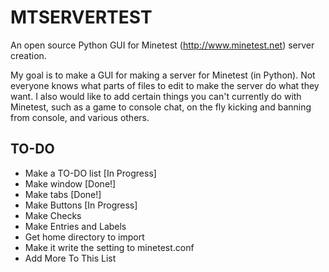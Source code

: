 # MTSERVERTEST
An open source Python GUI for Minetest (http://www.minetest.net) server creation.

My goal is to make a GUI for making a server for Minetest (in Python). Not everyone knows what parts of files to edit to make the server do what they want. I also would like to add certain things you can't currently do with Minetest, such as a game to console chat, on the fly kicking and banning from console, and various others.

## TO-DO
* Make a TO-DO list [In Progress]
* Make window [Done!]
* Make tabs [Done!]
* Make Buttons [In Progress]
* Make Checks
* Make Entries and Labels
* Get home directory to import
* Make it write the setting to minetest.conf
* Add More To This List
